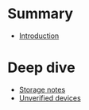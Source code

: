 # Summary

- [Introduction](../README.md)

# Deep dive

- [Storage notes](storage-notes.md)
- [Unverified devices](warning-on-unverified-devices.md)
